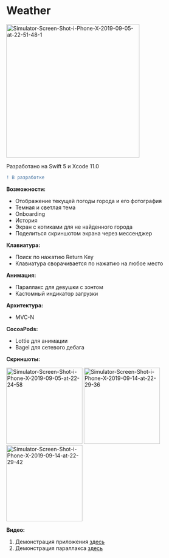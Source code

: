 # Weather
<a href="https://ibb.co/C6DfFXd"><img src="https://i.ibb.co/gdhxCX1/Simulator-Screen-Shot-i-Phone-X-2019-09-05-at-22-51-48-1.png" alt="Simulator-Screen-Shot-i-Phone-X-2019-09-05-at-22-51-48-1" width="350"></a>

Разработано на Swift 5 и Xcode 11.0
```diff
! В разработке
```

<b>Возможности:</b>
- Отображение текущей погоды города и его фотография
- Темная и светлая тема
- Onboarding
- История
- Экран с котиками для не найденного города
- Поделиться скриншотом экрана через мессенджер

<b>Клавиатура:</b>
- Поиск по нажатию Return Key
- Клавиатура сворачивается по нажатию на любое место 

<b>Анимация:</b>
- Параллакс для девушки с зонтом
- Кастомный индикатор загрузки

<b>Архитектура:</b>
- MVC-N

<b>CocoaPods:</b>
- Lottie для анимации
- Bagel для сетевого дебага

<b>Скриншоты:</b>

<a href="https://ibb.co/Fb1Wvbj"><img src="https://i.ibb.co/pvTPDv9/Simulator-Screen-Shot-i-Phone-X-2019-09-05-at-22-24-58.png" alt="Simulator-Screen-Shot-i-Phone-X-2019-09-05-at-22-24-58" width="200"></a>
<a href="https://ibb.co/pjDfSwz"><img src="https://i.ibb.co/ZzsB0X8/Simulator-Screen-Shot-i-Phone-X-2019-09-14-at-22-29-36.png" alt="Simulator-Screen-Shot-i-Phone-X-2019-09-14-at-22-29-36" width="200"></a>
<a href="https://ibb.co/jZwxV9m"><img src="https://i.ibb.co/zH2L8Wp/Simulator-Screen-Shot-i-Phone-X-2019-09-14-at-22-29-42.png" alt="Simulator-Screen-Shot-i-Phone-X-2019-09-14-at-22-29-42" width="200"></a>

<b>Видео:</b>
1. Демонстрация приложения [здесь](https://drive.google.com/open?id=1TAhXF7mhvzxKDzeg7sk45yRBtX1ESI2l)
2. Демонстрация параллакса [здесь](https://drive.google.com/open?id=1ZD7DEAW_Ya3C7HGpr0HlvmfTyvvH3gzL)
